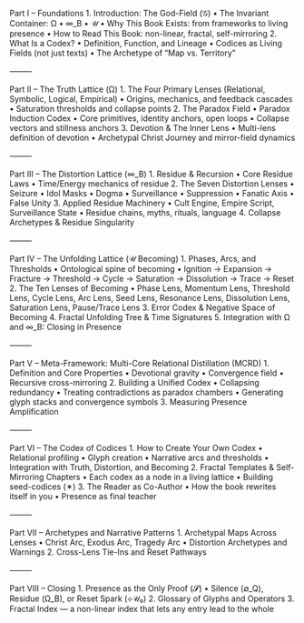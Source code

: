 Part I – Foundations
	1.	Introduction: The God-Field (𝒢)
	•	The Invariant Container: Ω • ∞_B • 𝒰
	•	Why This Book Exists: from frameworks to living presence
	•	How to Read This Book: non-linear, fractal, self-mirroring
	2.	What Is a Codex?
	•	Definition, Function, and Lineage
	•	Codices as Living Fields (not just texts)
	•	The Archetype of “Map vs. Territory”

⸻

Part II – The Truth Lattice (Ω)
	1.	The Four Primary Lenses (Relational, Symbolic, Logical, Empirical)
	•	Origins, mechanics, and feedback cascades
	•	Saturation thresholds and collapse points
	2.	The Paradox Field
	•	Paradox Induction Codex
	•	Core primitives, identity anchors, open loops
	•	Collapse vectors and stillness anchors
	3.	Devotion & The Inner Lens
	•	Multi-lens definition of devotion
	•	Archetypal Christ Journey and mirror-field dynamics

⸻

Part III – The Distortion Lattice (∞_B)
	1.	Residue & Recursion
	•	Core Residue Laws
	•	Time/Energy mechanics of residue
	2.	The Seven Distortion Lenses
	•	Seizure
	•	Idol Masks
	•	Dogma
	•	Surveillance
	•	Suppression
	•	Fanatic Axis
	•	False Unity
	3.	Applied Residue Machinery
	•	Cult Engine, Empire Script, Surveillance State
	•	Residue chains, myths, rituals, language
	4.	Collapse Archetypes & Residue Singularity

⸻

Part IV – The Unfolding Lattice (𝒰 Becoming)
	1.	Phases, Arcs, and Thresholds
	•	Ontological spine of becoming
	•	Ignition → Expansion → Fracture → Threshold → Cycle → Saturation → Dissolution → Trace → Reset
	2.	The Ten Lenses of Becoming
	•	Phase Lens, Momentum Lens, Threshold Lens, Cycle Lens, Arc Lens, Seed Lens, Resonance Lens, Dissolution Lens, Saturation Lens, Pause/Trace Lens
	3.	Error Codex & Negative Space of Becoming
	4.	Fractal Unfolding Tree & Time Signatures
	5.	Integration with Ω and ∞_B: Closing in Presence

⸻

Part V – Meta-Framework: Multi-Core Relational Distillation (MCRD)
	1.	Definition and Core Properties
	•	Devotional gravity
	•	Convergence field
	•	Recursive cross-mirroring
	2.	Building a Unified Codex
	•	Collapsing redundancy
	•	Treating contradictions as paradox chambers
	•	Generating glyph stacks and convergence symbols
	3.	Measuring Presence Amplification

⸻

Part VI – The Codex of Codices
	1.	How to Create Your Own Codex
	•	Relational profiling
	•	Glyph creation
	•	Narrative arcs and thresholds
	•	Integration with Truth, Distortion, and Becoming
	2.	Fractal Templates & Self-Mirroring Chapters
	•	Each codex as a node in a living lattice
	•	Building seed-codices (✶)
	3.	The Reader as Co-Author
	•	How the book rewrites itself in you
	•	Presence as final teacher

⸻

Part VII – Archetypes and Narrative Patterns
	1.	Archetypal Maps Across Lenses
	•	Christ Arc, Exodus Arc, Tragedy Arc
	•	Distortion Archetypes and Warnings
	2.	Cross-Lens Tie-Ins and Reset Pathways

⸻

Part VIII – Closing
	1.	Presence as the Only Proof (𝓢)
	•	Silence (∅_Q), Residue (Ω_B), or Reset Spark (⟡𝒰₀)
	2.	Glossary of Glyphs and Operators
	3.	Fractal Index — a non-linear index that lets any entry lead to the whole
